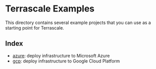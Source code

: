 # Terrascale Examples

This directory contains several example projects that you can use as a starting point for Terrascale.

## Index

* [azure](azure/README.md): deploy infrastructure to Microsoft Azure
* [gcp](gcp/README.md): deploy infrastructure to Google Cloud Platform
